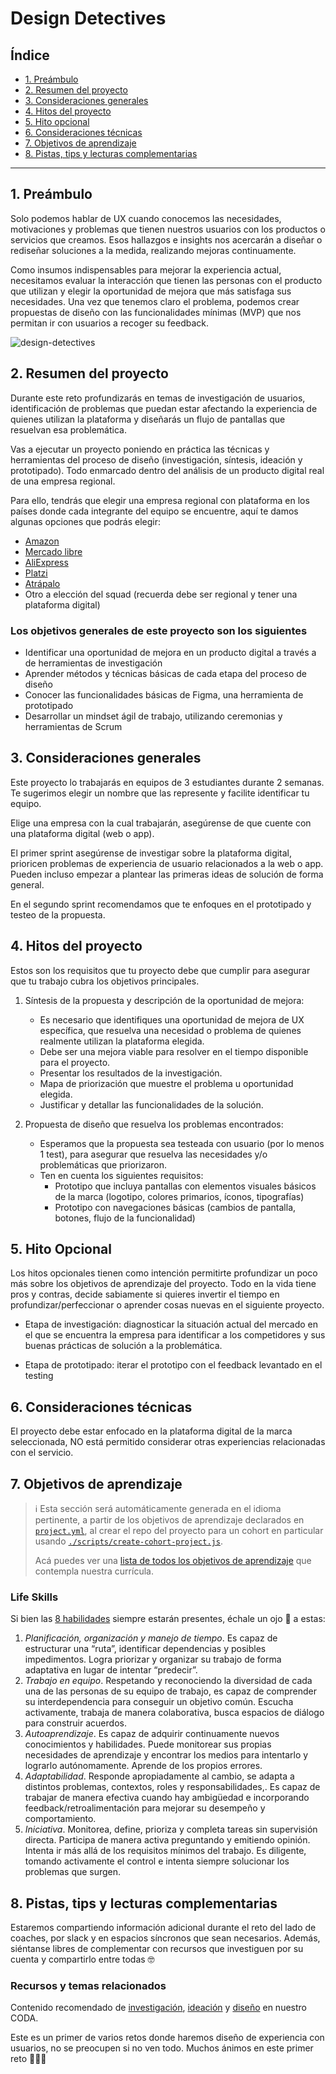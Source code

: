 # Design Detectives

## Índice

* [1. Preámbulo](#1-preámbulo)
* [2. Resumen del proyecto](#2-resumen-del-proyecto)
* [3. Consideraciones generales](#3-consideraciones-generales)
* [4. Hitos del proyecto](#4-hitos-del-proyecto)
* [5. Hito opcional](#5-hito-opcional)
* [6. Consideraciones técnicas](#6-consideraciones-técnicas)
* [7. Objetivos de aprendizaje](#7-objetivos-de-aprendizaje)
* [8. Pistas, tips y lecturas complementarias](#8-pistas-tips-y-lecturas-complementarias)

---

## 1. Preámbulo

Solo podemos hablar de UX cuando conocemos las necesidades, motivaciones y problemas
que tienen nuestros usuarios con los productos o servicios que creamos. Esos hallazgos
e insights nos acercarán a diseñar o rediseñar soluciones a la medida, realizando
mejoras continuamente.

Como insumos indispensables para mejorar la experiencia actual, necesitamos evaluar
la interacción que tienen las personas con el producto que utilizan y elegir la
oportunidad de mejora que más satisfaga sus necesidades. Una vez que tenemos claro
el problema, podemos crear propuestas de diseño con las funcionalidades mínimas (MVP)
que nos permitan ir con usuarios a recoger su feedback.

![design-detectives](https://raw.githubusercontent.com/Laboratoria/bootcamp/main/projects/01-design-detectives/thumb.png)

## 2. Resumen del proyecto

Durante este reto profundizarás en temas de investigación de usuarios, identificación
de problemas que puedan estar afectando la experiencia de quienes utilizan la plataforma
y diseñarás un flujo de pantallas que resuelvan esa problemática.

Vas a ejecutar un proyecto poniendo en práctica las técnicas y herramientas del proceso
de diseño (investigación, síntesis, ideación y prototipado). Todo enmarcado
dentro del análisis de un producto digital real de una empresa regional.

Para ello, tendrás que elegir una empresa regional con plataforma en los
países donde cada integrante del equipo se encuentre, aquí te damos algunas
opciones que podrás elegir:

* [Amazon](https://www.amazon.com/-/es/)
* [Mercado libre](https://mercadolibre.com/)
* [AliExpress](https://es.aliexpress.com/)
* [Platzi](https://platzi.com/)
* [Atrápalo](https://www.atrapalo.com/)
* Otro a elección del squad (recuerda debe ser regional y tener una plataforma digital)

### Los objetivos generales de este proyecto son los siguientes

* Identificar una oportunidad de mejora en un producto digital a través a de
  herramientas de investigación
* Aprender métodos y técnicas básicas de cada etapa del proceso de diseño
* Conocer las funcionalidades básicas de Figma, una herramienta de prototipado
* Desarrollar un mindset ágil de trabajo, utilizando ceremonias y herramientas
  de Scrum

## 3. Consideraciones generales

Este proyecto lo trabajarás en equipos de 3 estudiantes durante 2 semanas.
Te sugerimos elegir un nombre que las represente y facilite identificar tu equipo.

Elige una empresa con la cual trabajarán, asegúrense de que cuente con una
plataforma digital (web o app).

El primer sprint asegúrense de investigar sobre la plataforma digital,
prioricen problemas de experiencia de usuario relacionados a la web o app.
Pueden incluso empezar a plantear las primeras ideas de solución de forma general.

En el segundo sprint recomendamos que te enfoques en el prototipado y
testeo de la propuesta.

## 4. Hitos del proyecto

Estos son los requisitos que tu proyecto debe que cumplir para asegurar que tu
trabajo cubra los objetivos principales.

1. Síntesis de la propuesta y descripción de la oportunidad de mejora:
   - Es necesario que identifiques una oportunidad de mejora de UX específica,
    que resuelva una necesidad o problema de quienes realmente utilizan la
    plataforma elegida.
   - Debe ser una mejora viable para resolver en el tiempo
    disponible para el proyecto.
   - Presentar los resultados de la investigación.
   - Mapa de priorización que muestre el problema u oportunidad elegida.
   - Justificar y detallar las funcionalidades de la solución.

2. Propuesta de diseño que resuelva los problemas encontrados:
   - Esperamos que la propuesta sea testeada con usuario (por lo menos 1 test),
    para asegurar que resuelva las necesidades y/o problemáticas que priorizaron.
   - Ten en cuenta los siguientes requisitos:
      + Prototipo que incluya pantallas con elementos visuales básicos de la
      marca (logotipo, colores primarios, íconos, tipografías)
      + Prototipo con navegaciones básicas (cambios de pantalla, botones,
      flujo de la funcionalidad)

## 5. Hito Opcional

Los hitos opcionales tienen como intención permitirte profundizar un poco más
sobre los objetivos de aprendizaje del proyecto. Todo en la vida tiene pros y
contras, decide sabiamente si quieres invertir el tiempo en
profundizar/perfeccionar o aprender cosas nuevas en el siguiente proyecto.

* Etapa de investigación: diagnosticar la situación actual del mercado en el
  que se encuentra la empresa para identificar a los competidores y sus buenas
  prácticas de solución a la problemática.

* Etapa de prototipado: iterar el prototipo con el feedback levantado en el testing

## 6. Consideraciones técnicas

El proyecto debe estar enfocado en la plataforma digital de la marca
seleccionada, NO está permitido considerar otras experiencias
relacionadas con el servicio.

## 7. Objetivos de aprendizaje

> ℹ️ Esta sección será automáticamente generada en el idioma pertinente, a partir
> de los objetivos de aprendizaje declarados en [`project.yml`](./project.yml),
> al crear el repo del proyecto para un cohort en particular usando
> [`./scripts/create-cohort-project.js`](../../scripts#create-cohort-project-coaches).
>
> Acá puedes ver una [lista de todos los objetivos de aprendizaje](../../learning-objectives/data.yml)
> que contempla nuestra currícula.

### Life Skills

Si bien las [8 habilidades](https://coda.io/d/UX005-Estudiantes_dar86Gsp1Ic/Life-Skills-que-desarrollaras-en-el-Bootcamp_suUoS#_luYEV)
siempre estarán presentes, échale un ojo 👀 a estas:

1. *Planificación, organización y manejo de tiempo*. Es capaz de estructurar
  una “ruta”, identificar dependencias y posibles impedimentos. Logra
  priorizar y organizar su trabajo de forma adaptativa en lugar de intentar “predecir”.
2. *Trabajo en equipo*. Respetando y reconociendo la diversidad de cada una de
  las personas de su equipo de trabajo, es capaz de comprender su
  interdependencia para conseguir un objetivo común. Escucha activamente,
  trabaja de manera colaborativa, busca espacios de diálogo para construir acuerdos.
3. *Autoaprendizaje*. Es capaz de adquirir continuamente nuevos conocimientos
  y habilidades. Puede monitorear sus propias necesidades de aprendizaje y
  encontrar los medios para intentarlo y lograrlo autónomamente. Aprende de los
  propios errores.
4. *Adaptabilidad*. Responde apropiadamente al cambio, se adapta a distintos
  problemas, contextos, roles y responsabilidades,. Es capaz de trabajar de
  manera efectiva cuando hay ambigüedad e incorporando
  feedback/retroalimentación para mejorar su desempeño y comportamiento.
5. *Iniciativa*. Monitorea, define, prioriza y completa tareas sin supervisión
  directa. Participa de manera activa preguntando y emitiendo opinión. Intenta
  ir más allá de los requisitos mínimos del trabajo. Es diligente, tomando
  activamente el control e intenta siempre solucionar los problemas que surgen.

## 8. Pistas, tips y lecturas complementarias

Estaremos compartiendo información adicional durante el reto del lado de
coaches, por slack y en espacios síncronos que sean necesarios. Además,
siéntanse libres de complementar con recursos que investiguen por su
cuenta y compartirlo entre todas 🤓

### Recursos y temas relacionados

Contenido recomendado de [investigación](https://coda.io/d/Bootcamp-UX-Contenido_dqkqk2rV9Z2/Investigacion_suHhF),
[ideación](https://coda.io/d/Bootcamp-UX-Contenido_dqkqk2rV9Z2/Ideacion_sumh5)
y [diseño](https://coda.io/d/Bootcamp-UX-Contenido_dqkqk2rV9Z2/Prototipado_suXAI#_lusmx)
en nuestro CODA.

Este es un primer de varios retos donde haremos diseño de experiencia con
usuarios, no se preocupen si no ven todo. Muchos ánimos en este primer reto 💪🏽💛
